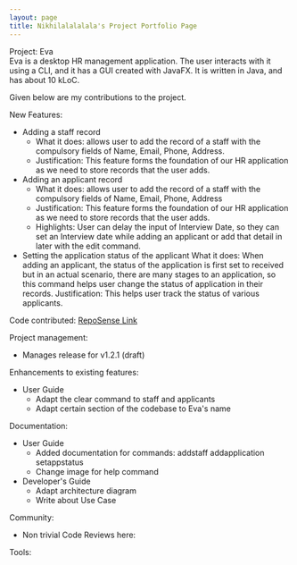 ```yaml
---
layout: page
title: Nikhilalalalala's Project Portfolio Page
---
```


Project: Eva <br>
Eva is a desktop HR management application. The user interacts with it using a CLI, and it has a GUI created with JavaFX. It is written in Java, and has about 10 kLoC.

Given below are my contributions to the project.

New Features:
- Adding a staff record
  - What it does: allows user to add the record of a staff with the compulsory fields of Name, Email, Phone, Address.
  - Justification: This feature forms the foundation of our HR application as we need to store records that the user 
    adds.
- Adding an applicant record
  - What it does: allows user to add the record of a staff with the compulsory fields of Name, Email, Phone, Address
  - Justification: This feature forms the foundation of our HR application as we need to store records that the user
    adds.
  - Highlights: User can delay the input of Interview Date, so they can set an Interview date while adding an applicant
    or add that detail in later with the edit command. 
- Setting the application status of the applicant
  What it does: When adding an applicant, the status of the application is first set to received but in an actual
  scenario, there are many stages to an application, so this command helps user change the status of application
  in their records.
  Justification: This helps user track the status of various applicants. 
  

Code contributed:
[RepoSense Link](https://nus-cs2103-ay2021s1.github.io/tp-dashboard/#search=&sort=groupTitle&sortWithin=title&since=2020-08-14&timeframe=commit&mergegroup=&groupSelect=groupByRepos&breakdown=false&tabOpen=true&tabType=zoom&zA=Nikhilalalalala&zR=AY2021S1-CS2103T-W13-1%2Ftp%5Bmaster%5D&zACS=305.6120031176929&zS=2020-08-14&zFS=&zU=2020-10-30&zMG=false&zFTF=commit&zFGS=groupByRepos&zFR=false)

Project management:
- Manages release for v1.2.1 (draft)

Enhancements to existing features:
- User Guide
    - Adapt the clear command to staff and applicants
    - Adapt certain section of the codebase to Eva's name



Documentation:
- User Guide
    - Added documentation for commands: addstaff addapplication setappstatus
    - Change image for help command 
- Developer's Guide
    - Adapt architecture diagram
    - Write about Use Case 
    
Community:
- Non trivial Code Reviews here: 

Tools:
